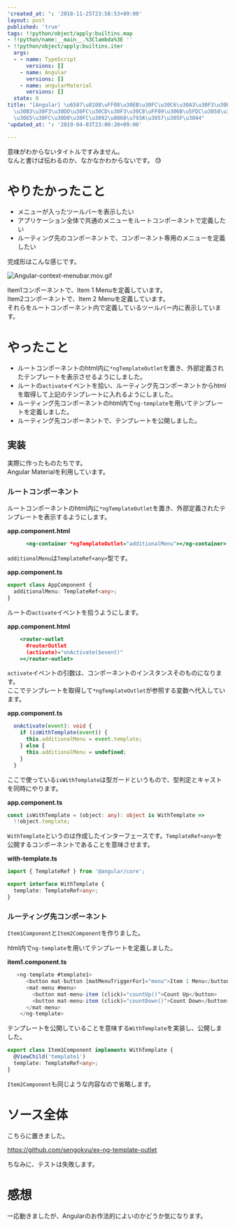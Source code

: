 ```yaml
---
'created_at: ': '2018-11-25T23:58:53+09:00'
layout: post
published: 'true'
tags: !!python/object/apply:builtins.map
- !!python/name:__main__.%3Clambda%3E ''
- !!python/object/apply:builtins.iter
  args:
  - - name: TypeScript
      versions: []
    - name: Angular
      versions: []
    - name: angularMaterial
      versions: []
  state: 0
title: "[Angular] \u6587\u8108\uFF08\u30EB\u30FC\u30C6\u30A3\u30F3\u30B0\u3057\u305F\
  \u30B3\u30F3\u30DD\u30FC\u30CD\u30F3\u30C8\uFF09\u306B\u5FDC\u3058\u305F\u30E1\u30CB\
  \u30E5\u30FC\u30D0\u30FC\u3092\u8868\u793A\u3057\u305F\u3044"
'updated_at: ': '2019-04-03T23:00:20+09:00'

---
```

意味がわからないタイトルですみません。  
なんと書けば伝わるのか、なかなかわからないです。 :sweat:   
  
# やりたかったこと  
  
* メニューが入ったツールバーを表示したい  
* アプリケーション全体で共通のメニューをルートコンポーネントで定義したい  
* ルーティング先のコンポーネントで、コンポーネント専用のメニューを定義したい  
  
完成形はこんな感じです。  
  
![Angular-context-menubar.mov.gif](/assets/images/9ead18a5-02c1-fd22-7b36-31e65a5a0910.gif)  
  
Item1コンポーネントで、Item 1 Menuを定義しています。  
Item2コンポーネントで、Item 2 Menuを定義しています。  
それらをルートコンポーネント内で定義しているツールバー内に表示しています。  
  
# やったこと  
  
* ルートコンポーネントのhtml内に`*ngTemplateOutlet`を置き、外部定義されたテンプレートを表示させるようにしました。  
* ルートの`activate`イベントを拾い、ルーティング先コンポーネントからhtmlを取得して上記のテンプレートに入れるようにしました。  
* ルーティング先コンポーネントのhtml内で`ng-template`を用いてテンプレートを定義しました。  
* ルーティング先コンポーネントで、テンプレートを公開しました。  
  
## 実装  
  
実際に作ったものたちです。  
Angular Materialを利用しています。  
  
  
  
### ルートコンポーネント  
  
ルートコンポーネントのhtml内に`*ngTemplateOutlet`を置き、外部定義されたテンプレートを表示するようにします。  
  
**app.component.html**  
```html:app.component.html
      <ng-container *ngTemplateOutlet="additionalMenu"></ng-container>
```  
  
`additionalMenu`は`TemplateRef<any>`型です。  
  
**app.component.ts**  
```ts:app.component.ts
export class AppComponent {
  additionalMenu: TemplateRef<any>;
}
```  
  
ルートの`activate`イベントを拾うようにします。  
  
**app.component.html**  
```html:app.component.html
    <router-outlet
      #routerOutlet
      (activate)="onActivate($event)"
    ></router-outlet>
```  
  
`activate`イベントの引数は、コンポーネントのインスタンスそのものになります。  
ここでテンプレートを取得して`*ngTemplateOutlet`が参照する変数へ代入しています。  
  
**app.component.ts**  
```ts:app.component.ts
  onActivate(event): void {
    if (isWithTemplate(event)) {
      this.additionalMenu = event.template;
    } else {
      this.additionalMenu = undefined;
    }
  }
```  
  
ここで使っている`isWithTemplate`は型ガードというもので、型判定とキャストを同時にやります。  
  
**app.component.ts**  
```ts:app.component.ts
const isWithTemplate = (object: any): object is WithTemplate =>
  !!object.template;
```  
  
`WithTemplate`というのは作成したインターフェースです。`TemplateRef<any>`を公開するコンポーネントであることを意味させます。  
  
**with-template.ts**  
```ts:with-template.ts
import { TemplateRef } from '@angular/core';

export interface WithTemplate {
  template: TemplateRef<any>;
}
```  
  
### ルーティング先コンポーネント  
  
`Item1Component`と`Item2Component`を作りました。  
  
html内で`ng-template`を用いてテンプレートを定義しました。  
  
**item1.component.ts**  
```html:item1.component.ts
   <ng-template #template1>
      <button mat-button [matMenuTriggerFor]="menu">Item 1 Menu</button>
      <mat-menu #menu>
        <button mat-menu-item (click)="countUp()">Count Up</button>
        <button mat-menu-item (click)="countDown()">Count Down</button>
      </mat-menu>
    </ng-template>
 ```

テンプレートを公開していることを意味する`WithTemplate`を実装し、公開しました。

```ts:item1.component.ts  
export class Item1Component implements WithTemplate {  
  @ViewChild('template1')  
  template: TemplateRef<any>;  
}  
```

`Item2Component`も同じような内容なので省略します。


# ソース全体

こちらに置きました。

https://github.com/sengokyu/ex-ng-template-outlet

ちなみに、テストは失敗します。


# 感想

一応動きましたが、Angularのお作法的によいのかどうか気になります。

